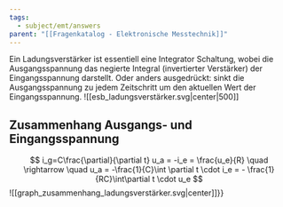 ```yaml
---
tags:
  - subject/emt/answers
parent: "[[Fragenkatalog - Elektronische Messtechnik]]"
---
```

Ein Ladungsverstärker ist essentiell eine Integrator Schaltung, wobei die Ausgangsspannung das negierte Integral (invertierter Verstärker) der Eingangsspannung darstellt. Oder anders ausgedrückt: sinkt die Ausgangsspannung zu jedem Zeitschritt um den aktuellen Wert der Eingangsspannung.
![[esb_ladungsverstärker.svg|center|500]]
## Zusammenhang Ausgangs- und Eingangsspannung
$$
	i_g=C\frac{\partial}{\partial t} u_a = -i_e = \frac{u_e}{R}
	\quad \rightarrow \quad
	u_a = -\frac{1}{C}\int \partial t \cdot i_e = - \frac{1}{RC}\int\partial t \cdot u_e
$$
![[graph_zusammenhang_ladungsverstärker.svg|center]]}}